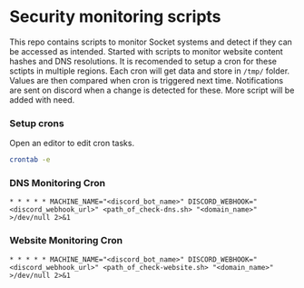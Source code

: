 # Security monitoring scripts

This repo contains scripts to monitor Socket systems and detect if they can be accessed as intended. Started with scripts to monitor website content hashes and DNS resolutions. It is recomended to setup a cron for these sctipts in multiple regions. Each cron will get data and store in `/tmp/` folder. Values are then compared when cron is triggered next time. Notifications are sent on discord when a change is detected for these. More script will be added with need.

### Setup crons

Open an editor to edit cron tasks.

```bash
crontab -e
```

### DNS Monitoring Cron

```bash!
* * * * * MACHINE_NAME="<discord_bot_name>" DISCORD_WEBHOOK="<discord_webhook_url>" <path_of_check-dns.sh> "<domain_name>" >/dev/null 2>&1
```

### Website Monitoring Cron

```bash!
* * * * * MACHINE_NAME="<discord_bot_name>" DISCORD_WEBHOOK="<discord_webhook_url>" <path_of_check-website.sh> "<domain_name>" >/dev/null 2>&1
```
